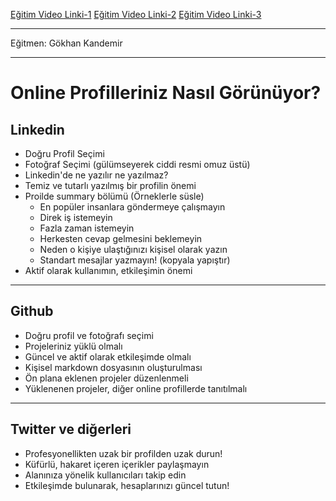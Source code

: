 [Eğitim Video Linki-1](https://www.youtube.com/watch?v=qOgON3F4P8s)
[Eğitim Video Linki-2](https://www.youtube.com/watch?v=Z-RkPEj2GUg)
[Eğitim Video Linki-3](https://www.youtube.com/watch?v=JLF7DYx1txA)
***
Eğitmen: Gökhan Kandemir
***

# Online Profilleriniz Nasıl Görünüyor? 

## Linkedin
- Doğru Profil Seçimi 
- Fotoğraf Seçimi (gülümseyerek ciddi resmi omuz üstü)
- Linkedin'de ne yazılır ne yazılmaz?
- Temiz ve tutarlı yazılmış bir profilin önemi
- Proilde summary bölümü (Örneklerle süsle)
    - En popüler insanlara göndermeye çalışmayın
    - Direk iş istemeyin
    - Fazla zaman istemeyin
    - Herkesten cevap gelmesini beklemeyin
    - Neden o kişiye ulaştığınızı kişisel olarak yazın
    - Standart mesajlar yazmayın! (kopyala yapıştır)
- Aktif olarak kullanımın, etkileşimin önemi
---
## Github
- Doğru profil ve fotoğrafı seçimi
- Projeleriniz yüklü olmalı
- Güncel ve aktif olarak etkileşimde olmalı
- Kişisel markdown dosyasının oluşturulması
- Ön plana eklenen projeler düzenlenmeli
- Yüklenenen projeler, diğer online profillerde tanıtılmalı
---
## Twitter ve diğerleri
- Profesyonellikten uzak bir profilden uzak durun!
- Küfürlü, hakaret içeren içerikler paylaşmayın
- Alanınıza yönelik kullanıcıları takip edin
- Etkileşimde bulunarak, hesaplarınızı güncel tutun!